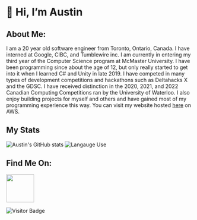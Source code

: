 <h1>👋 Hi, I’m Austin</h1>
<h2>About Me:</h2>
<p>
	I am a 20 year old software engineer from Toronto, Ontario, Canada. I have interned at Google, CIBC, and Tumblewire inc. I am currently
	in entering my third year of the Computer Science program at McMaster University. I have
	been programming since about the age of 12, but only really started to get
	into it when I learned C# and Unity in late 2019. I have competed in many types of 
	development competitions and hackathons such as Deltahacks X and the GDSC. 
	I have received distinction in the 2020, 2021, and 2022
	Canadian Computing Competitions ran by the University of Waterloo. I also enjoy building projects for myself and others and have gained most of my programming experience this way. You can visit my website
	hosted <a href="https://austinbray.com/">here</a> on AWS.
</p>

<h2> My Stats </h2>

![Austin's GitHub stats](https://github-readme-stats.vercel.app/api?username=AustinBray77&show_icons=true&theme=transparent&hide_border=true)
![Langauge Use](https://github-readme-stats.vercel.app/api/top-langs/?username=AustinBray77&theme=transparent&hide_border=true)

<h2>Find Me On:</h2>
<a href="https://www.linkedin.com/in/austin-bray-63061522b/">
	<img
		src="https://upload.wikimedia.org/wikipedia/commons/thumb/c/ca/LinkedIn_logo_initials.png/640px-LinkedIn_logo_initials.png"
		style="height: 75px; width: auto"
	/>
</a>

![Visitor Badge](https://komarev.com/ghpvc/?username=AustinBray77)
